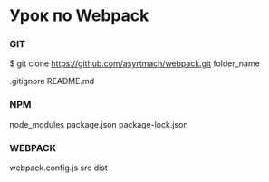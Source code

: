 # Урок по Webpack

### GIT 
$ git clone https://github.com/asyrtmach/webpack.git folder_name

.gitignore
README.md

### NPM 
node_modules
package.json
package-lock.json

### WEBPACK
webpack.config.js
src
dist